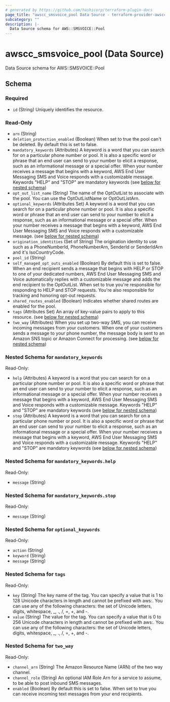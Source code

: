 ```yaml
---
# generated by https://github.com/hashicorp/terraform-plugin-docs
page_title: "awscc_smsvoice_pool Data Source - terraform-provider-awscc"
subcategory: ""
description: |-
  Data Source schema for AWS::SMSVOICE::Pool
---
```


# awscc_smsvoice_pool (Data Source)

Data Source schema for AWS::SMSVOICE::Pool



<!-- schema generated by tfplugindocs -->
## Schema

### Required

- `id` (String) Uniquely identifies the resource.

### Read-Only

- `arn` (String)
- `deletion_protection_enabled` (Boolean) When set to true the pool can't be deleted. By default this is set to false.
- `mandatory_keywords` (Attributes) A keyword is a word that you can search for on a particular phone number or pool. It is also a specific word or phrase that an end user can send to your number to elicit a response, such as an informational message or a special offer. When your number receives a message that begins with a keyword, AWS End User Messaging SMS and Voice responds with a customizable message. Keywords "HELP" and "STOP" are mandatory keywords (see [below for nested schema](#nestedatt--mandatory_keywords))
- `opt_out_list_name` (String) The name of the OptOutList to associate with the pool. You can use the OptOutListName or OptOutListArn.
- `optional_keywords` (Attributes Set) A keyword is a word that you can search for on a particular phone number or pool. It is also a specific word or phrase that an end user can send to your number to elicit a response, such as an informational message or a special offer. When your number receives a message that begins with a keyword, AWS End User Messaging SMS and Voice responds with a customizable message. (see [below for nested schema](#nestedatt--optional_keywords))
- `origination_identities` (Set of String) The origination identity to use such as a PhoneNumberId, PhoneNumberArn, SenderId or SenderIdArn and it's IsoCountryCode.
- `pool_id` (String)
- `self_managed_opt_outs_enabled` (Boolean) By default this is set to false. When an end recipient sends a message that begins with HELP or STOP to one of your dedicated numbers, AWS End User Messaging SMS and Voice automatically replies with a customizable message and adds the end recipient to the OptOutList. When set to true you're responsible for responding to HELP and STOP requests. You're also responsible for tracking and honoring opt-out requests.
- `shared_routes_enabled` (Boolean) Indicates whether shared routes are enabled for the pool.
- `tags` (Attributes Set) An array of key-value pairs to apply to this resource. (see [below for nested schema](#nestedatt--tags))
- `two_way` (Attributes) When you set up two-way SMS, you can receive incoming messages from your customers. When one of your customers sends a message to your phone number, the message body is sent to an Amazon SNS topic or Amazon Connect for processing. (see [below for nested schema](#nestedatt--two_way))

<a id="nestedatt--mandatory_keywords"></a>
### Nested Schema for `mandatory_keywords`

Read-Only:

- `help` (Attributes) A keyword is a word that you can search for on a particular phone number or pool. It is also a specific word or phrase that an end user can send to your number to elicit a response, such as an informational message or a special offer. When your number receives a message that begins with a keyword, AWS End User Messaging SMS and Voice responds with a customizable message. Keywords "HELP" and "STOP" are mandatory keywords (see [below for nested schema](#nestedatt--mandatory_keywords--help))
- `stop` (Attributes) A keyword is a word that you can search for on a particular phone number or pool. It is also a specific word or phrase that an end user can send to your number to elicit a response, such as an informational message or a special offer. When your number receives a message that begins with a keyword, AWS End User Messaging SMS and Voice responds with a customizable message. Keywords "HELP" and "STOP" are mandatory keywords (see [below for nested schema](#nestedatt--mandatory_keywords--stop))

<a id="nestedatt--mandatory_keywords--help"></a>
### Nested Schema for `mandatory_keywords.help`

Read-Only:

- `message` (String)


<a id="nestedatt--mandatory_keywords--stop"></a>
### Nested Schema for `mandatory_keywords.stop`

Read-Only:

- `message` (String)



<a id="nestedatt--optional_keywords"></a>
### Nested Schema for `optional_keywords`

Read-Only:

- `action` (String)
- `keyword` (String)
- `message` (String)


<a id="nestedatt--tags"></a>
### Nested Schema for `tags`

Read-Only:

- `key` (String) The key name of the tag. You can specify a value that is 1 to 128 Unicode characters in length and cannot be prefixed with aws:. You can use any of the following characters: the set of Unicode letters, digits, whitespace, _, ., /, =, +, and -.
- `value` (String) The value for the tag. You can specify a value that is 0 to 256 Unicode characters in length and cannot be prefixed with aws:. You can use any of the following characters: the set of Unicode letters, digits, whitespace, _, ., /, =, +, and -.


<a id="nestedatt--two_way"></a>
### Nested Schema for `two_way`

Read-Only:

- `channel_arn` (String) The Amazon Resource Name (ARN) of the two way channel.
- `channel_role` (String) An optional IAM Role Arn for a service to assume, to be able to post inbound SMS messages.
- `enabled` (Boolean) By default this is set to false. When set to true you can receive incoming text messages from your end recipients.
